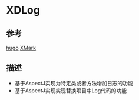 # XDLog

## 参考
[hugo](https://github.com/JakeWharton/hugo)
[XMark](https://github.com/xuexiangjys/XMark)

## 描述
- 基于AspectJ实现为特定类或者方法增加日志的功能
- 基于AspectJ实现实现替换项目中Log代码的功能
